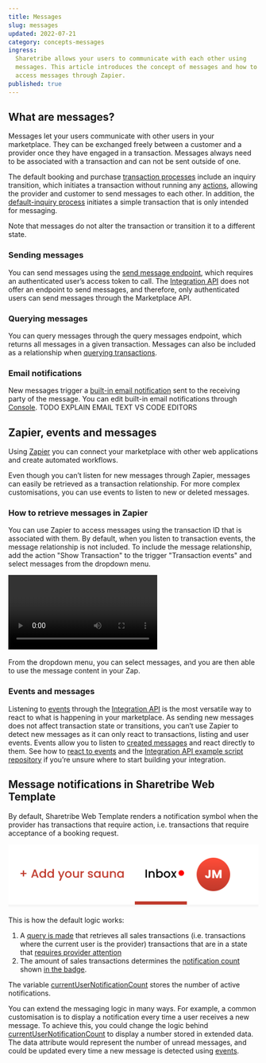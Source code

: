 ```yaml
---
title: Messages
slug: messages
updated: 2022-07-21
category: concepts-messages
ingress:
  Sharetribe allows your users to communicate with each other using
  messages. This article introduces the concept of messages and how to
  access messages through Zapier.
published: true
---
```


## What are messages?

Messages let your users communicate with other users in your
marketplace. They can be exchanged freely between a customer and a
provider once they have engaged in a transaction. Messages always need
to be associated with a transaction and can not be sent outside of one.

The default booking and purchase
[transaction processes](https://github.com/sharetribe/sharetribe-example-processes/blob/master/default-booking/process.edn)
include an inquiry transition, which initiates a transaction without
running any [actions](/references/transaction-process-actions/#actions),
allowing the provider and customer to send messages to each other. In
addition, the
[default-inquiry process](https://github.com/sharetribe/sharetribe-example-processes/blob/master/default-inquiry/process.edn)
initiates a simple transaction that is only intended for messaging.

Note that messages do not alter the transaction or transition it to a
different state.

### Sending messages

You can send messages using the
[send message endpoint](https://www.sharetribe.com/api-reference/marketplace.html#send-message),
which requires an authenticated user’s access token to call. The
[Integration API](/introduction/getting-started-with-integration-api/)
does not offer an endpoint to send messages, and therefore, only
authenticated users can send messages through the Marketplace API.

### Querying messages

You can query messages through the query messages endpoint, which
returns all messages in a given transaction. Messages can also be
included as a relationship when
[querying transactions](https://www.sharetribe.com/api-reference/marketplace.html#query-transactions).

### Email notifications

New messages trigger a
[built-in email notification](/concepts/email-notifications/) sent to
the receiving party of the message. You can edit built-in email
notifications through
[Console](https://flex-console.sharetribe.com/email-templates/new-message).
TODO EXPLAIN EMAIL TEXT VS CODE EDITORS

## Zapier, events and messages

Using [Zapier](/how-to/set-up-and-use-zapier/) you can connect your
marketplace with other web applications and create automated workflows.

<plan tier="extend" feature="Access to the Zapier integration"></plan>

Even though you can’t listen for new messages through Zapier, messages
can easily be retrieved as a transaction relationship. For more complex
customisations, you can use events to listen to new or deleted messages.

### How to retrieve messages in Zapier

You can use Zapier to access messages using the transaction ID that is
associated with them. By default, when you listen to transaction events,
the message relationship is not included. To include the message
relationship, add the action "Show Transaction" to the trigger
"Transaction events" and select messages from the dropdown menu.

<video>
    <source src='./zapier.mp4' type='video/mp4'>
    <source src='./zapier.webm' type='video/webm'>
    <source src='./zapier.ogv' type='video/ogg'>
</video>

From the dropdown menu, you can select messages, and you are then able
to use the message content in your Zap.

### Events and messages

Listening to [events](/how-to/reacting-to-events/) through the
[Integration API](/introduction/getting-started-with-integration-api/)
is the most versatile way to react to what is happening in your
marketplace. As sending new messages does not affect transaction state
or transitions, you can’t use Zapier to detect new messages as it can
only react to transactions, listing and user events. Events allow you to
listen to [created messages](/references/events/#supported-event-types)
and react directly to them. See how to
[react to events](/how-to/reacting-to-events/) and the
[Integration API example script repository](https://github.com/sharetribe/sharetribe-integration-api-examples)
if you’re unsure where to start building your integration.

## Message notifications in Sharetribe Web Template

By default, Sharetribe Web Template renders a notification symbol when
the provider has transactions that require action, i.e. transactions
that require acceptance of a booking request.

![Notification symbol](notification.png 'Notification symbol')

This is how the default logic works:

1.  A
    [query is made](https://github.com/sharetribe/web-template/blob/main/src/ducks/user.duck.js#L306)
    that retrieves all sales transactions (i.e. transactions where the
    current user is the provider) transactions that are in a state that
    [requires provider attention](https://github.com/sharetribe/web-template/blob/main/src/transactions/transaction.js#L287)
2.  The amount of sales transactions determines the
    [notification count](https://github.com/sharetribe/web-template/blob/main/src/ducks/user.duck.js#L105)
    shown
    [in the badge](https://github.com/sharetribe/web-template/blob/main/src/components/Topbar/TopbarDesktop/TopbarDesktop.js#L60).

The variable
[currentUserNotificationCount](https://github.com/sharetribe/web-template/blob/main/src/ducks/user.duck.js#L64)
stores the number of active notifications.

You can extend the messaging logic in many ways. For example, a common
customisation is to display a notification every time a user receives a
new message. To achieve this, you could change the logic behind
[currentUserNotificationCount](https://github.com/sharetribe/web-template/blob/main/src/ducks/user.duck.js#L64)
to display a number stored in extended data. The data attribute would
represent the number of unread messages, and could be updated every time
a new message is detected using [events](/how-to/reacting-to-events/).
